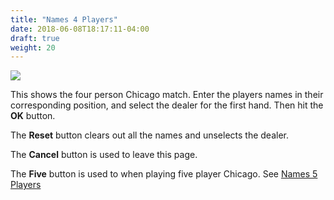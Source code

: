 ```yaml
---
title: "Names 4 Players"
date: 2018-06-08T18:17:11-04:00
draft: true
weight: 20
---
```


<div class="withBorder">

<img src="../../images/gen/Chicago/EnterNames4.png"/>

</div>

This shows the four person Chicago match.  Enter the players names in their corresponding position, and select the dealer for the first hand.  Then hit the **OK** button.

The **Reset** button clears out all the names and unselects the dealer.

The **Cancel** button is used to leave this page.

The **Five** button is used to when playing five player Chicago.  See [Names 5 Players](names5.html)
